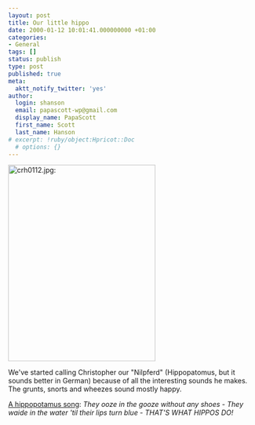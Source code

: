 ```yaml
---
layout: post
title: Our little hippo
date: 2000-01-12 10:01:41.000000000 +01:00
categories:
- General
tags: []
status: publish
type: post
published: true
meta:
  aktt_notify_twitter: 'yes'
author:
  login: shanson
  email: papascott-wp@gmail.com
  display_name: PapaScott
  first_name: Scott
  last_name: Hanson
# excerpt: !ruby/object:Hpricot::Doc
  # options: {}
---
```

<p><img src="http://www.papascott.de/wordpress/wp-content/uploads/2000/01/crh0112.jpg" height="400" width="300" border="0" alt="crh0112.jpg: " /></p>
<p>We've started calling Christopher our "Nilpferd" (Hippopatomus, but it sounds better in German) because of all the interesting sounds he makes. The grunts, snorts and wheezes sound mostly happy.</p>
<p><a href="http://www.geocities.com/Yosemite/Trails/5542/Hippopotamus.html">A hippopotamus song</a>: <i>They ooze in the gooze without any shoes - They waide in the water 'til their lips turn blue - THAT'S WHAT HIPPOS DO!</i></p>
